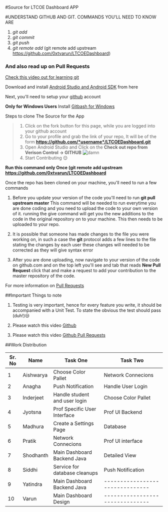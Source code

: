 #Source for LTCOE Dashboard APP

#UNDERSTAND GITHUB AND GIT. COMMANDS YOU'LL NEED TO KNOW ARE
1. *git add*
2. *git commit*
3. *git push*
4. *git remote add* (git remote add upstream https://github.com/0xtvarun/LTCOEDashboard)

### And also read up on Pull Requests

[Check this video out for learning git](https://www.youtube.com/watch?v=0fKg7e37bQE)

Download and install [Android Studio and Android SDK](https://developer.android.com/studio/index.html#downloads) from here

Next, you'll need to setup your [github](https://github.com/join) account

__Only for Windows Users__ Install [Gitbash for Windows](https://git-scm.com)

Steps to clone The Source for the App
>1. Click on the fork button for this page, while you are logged into your github account
>2. Go to your  profile and grab the link of your repo, It will be of the form __https://github.com/*username*/LTCOEDashboard.git__
>3. Open Android Studio and Click on the __Check out repo from Verison Control -> GITHUB__ ![damn](./git.png)
>4. Start Contributing :relieved:

**Run this command only Once (git remote add upstream https://github.com/0xtvarun/LTCOEDashboard**

Once the repo has been cloned on your machine, you'll need to run a few commands

1. Before you update your version of the code you'll need to run **git pull upstream master** This command will be needed to run everytime you are done coding and you need to upload the code to your own version of it. running the give command will get you the new additions to the code in the original repository on to your machine. This then needs to be uploaded to your repo.

2. It is possible that someone has made changes to the file you were working on, in such a case the **git** protocol adds a few lines to the file stating the changes by each user these changes will needed to be corrected as they will give syntax error

3. After you are done uploading, now navigate to your version of the code on github.com and on the top left you'll see and tab that reads __New Pull Request__ click that and make a request to add your contribution to the master repository of the code.

For more information on [Pull Requests](https://www.youtube.com/watch?v=oFYyTZwMyAg)

##Important Things to note
1. Testing is very important, hence for every feature you write, it should be accompanied with a Unit Test. To state the obvious the test should pass (duh!):unamused:

2. Please watch this video [Github](https://www.youtube.com/watch?v=0fKg7e37bQE)

3. Please watch this video [Github Pull Requests](https://www.youtube.com/watch?v=oFYyTZwMyAg)

##Work Distribution

| Sr. No | Name      | Task One                      | Task Two                        |
|--------|-----------|-------------------------------|---------------------------------|
| 1      | Aishwarya | Choose Color Pallet           | Network Connecions              |
| 2      | Anagha    | Push Notification             | Handle User Login               |
| 3      | Inderjeet | Handle student and user login | Choose Color Pallet             |
| 4      | Jyotsna   | Prof Specific User Interface  | Prof UI Backend                 |
| 5      | Madhura   | Create a Settings Page        | Database                        |
| 6      | Pratik    | Network Connecions            | Prof UI interface               |
| 7      | Shodhanth | Main Dashboard Backend Java   | Detailed View                   |
| 8      | Siddhi    | Service for database cleanups | Push Notification               |
| 9      | Yatindra  | Main Dashboard Backend Java   | ------------------------------- |
| 10     | Varun     | Main Dashboard Design         | ------------------------------- |
